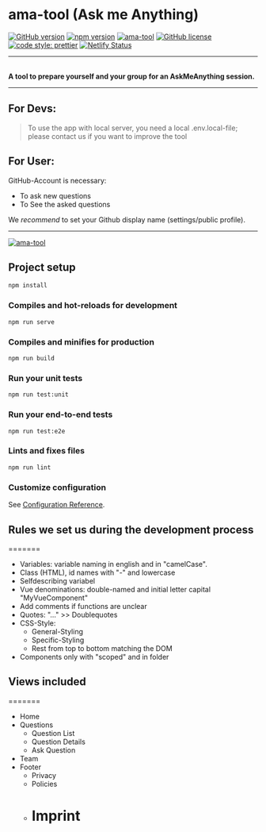 # ama-tool (Ask me Anything)

[![GitHub version](https://badge.fury.io/gh/coding-bootcamps-eu%2Fama-tool.svg)](https://badge.fury.io/gh/coding-bootcamps-eu%2Fama-tool)
[![npm version](https://badge.fury.io/js/npm.svg)](https://badge.fury.io/js/npm)
[![ama-tool](https://img.shields.io/endpoint?url=https://dashboard.cypress.io/badge/detailed/mikw99&style=flat&logo=cypress)](https://dashboard.cypress.io/projects/mikw99/runs)
[![GitHub license](https://img.shields.io/github/license/Naereen/StrapDown.js.svg)](https://github.com/coding-bootcamps-eu/ama-tool/tree/dev)
[![code style: prettier](https://img.shields.io/badge/code_style-prettier-ff69b4.svg?style=flat)](https://github.com/prettier/prettier)
[![Netlify Status](https://api.netlify.com/api/v1/badges/563956e9-550c-4f80-91e9-d6f8a5ac3228/deploy-status)](https://app.netlify.com/sites/ama-tool/deploys)

---

\
 **A tool to prepare yourself and your group for an AskMeAnything session.**

---

## For Devs:

> To use the app with local server, you need a local .env.local-file; please contact us if you want to improve the tool

## For User:

GitHub-Account is necessary:

- To ask new questions
- To See the asked questions

We _recommend_ to set your Github display name (settings/public profile).

---

[![ama-tool](https://img.shields.io/endpoint?url=https://dashboard.cypress.io/badge/simple/mikw99/dev&style=flat&logo=cypress)](https://dashboard.cypress.io/projects/mikw99/runs)

## Project setup

```
npm install
```

### Compiles and hot-reloads for development

```
npm run serve
```

### Compiles and minifies for production

```
npm run build
```

### Run your unit tests

```
npm run test:unit
```

### Run your end-to-end tests

```
npm run test:e2e
```

### Lints and fixes files

```
npm run lint
```

### Customize configuration

See [Configuration Reference](https://cli.vuejs.org/config/).

## Rules we set us during the development process

=======

- Variables: variable naming in english and in "camelCase".
- Class (HTML), id names with "-" and lowercase
- Selfdescribing variabel
- Vue denominations: double-named and initial letter capital "MyVueComponent"
- Add comments if functions are unclear
- Quotes: "..." >> Doublequotes
- CSS-Style:
  - General-Styling
  - Specific-Styling
  - Rest from top to bottom matching the DOM
- Components only with "scoped" and in folder

## Views included

=======

- Home
- Questions
  - Question List
  - Question Details
  - Ask Question
- Team
- Footer
  - Privacy
  - Policies
  - # Imprint

